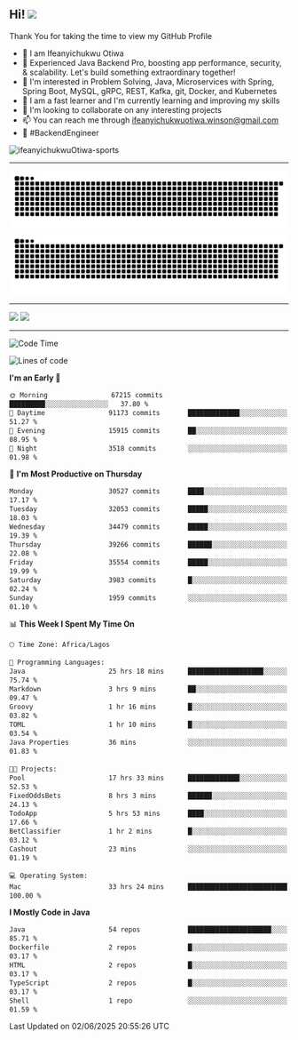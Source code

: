 <!-- BLOG-POST-LIST:START --><!-- BLOG-POST-LIST:END -->

## Hi! <img src="https://media.giphy.com/media/hvRJCLFzcasrR4ia7z/giphy.gif" width="4%"> 

Thank You for taking the time to view my GitHub Profile

- 👋 I am Ifeanyichukwu Otiwa
- 🚀 Experienced Java Backend Pro, boosting app performance, security, & scalability. Let's build something extraordinary together!
- 👀 I'm interested in Problem Solving, Java, Microservices with Spring, Spring Boot, MySQL, gRPC, REST, Kafka, git, Docker, and Kubernetes
- 🌱 I am a fast learner and I'm currently learning and improving my skills
- 💞️ I'm looking to collaborate on any interesting projects
- 📫 You can reach me through ifeanyichukwuotiwa.winson@gmail.com
- 🚀 #BackendEngineer

<p align="left" marginTop="10px"> <img src="https://komarev.com/ghpvc/?username=ifeanyichukwuOtiwa-sports&label=Profile%20views&color=0e75b6&style=for-the-badge" alt="ifeanyichukwuOtiwa-sports" /> </p>

***

<!--🐍📈SNAKEGRAPH / 🌐WEBSITE: https://github.com/Platane/snk -->
![github contribution grid snake animation](https://raw.githubusercontent.com/ifeanyichukwuOtiwa-sports/ifeanyichukwuOtiwa-sports/output/github-contribution-grid-snake-dark.svg#gh-dark-mode-only)![github contribution grid snake animation](https://raw.githubusercontent.com/ifeanyichukwuOtiwa-sports/ifeanyichukwuOtiwa-sports/output/github-contribution-grid-snake.svg#gh-light-mode-only)

***

<p float="left">
  <img float="left" src="https://github-readme-stats.vercel.app/api?username=ifeanyichukwuOtiwa-sports&count_private=true&include_all_commits=true&theme=react&show_icons=true" />
  <img float="right" src="https://github-readme-stats.vercel.app/api/top-langs/?username=ifeanyichukwuOtiwa-sports&layout=compact&show_icons=true&theme=react" /> 
</p>

***



<!--START_SECTION:waka-->
![Code Time](http://img.shields.io/badge/Code%20Time-3%2C765%20hrs%2058%20mins-blue)

![Lines of code](https://img.shields.io/badge/From%20Hello%20World%20I%27ve%20Written-50.6%20million%20lines%20of%20code-blue)

**I'm an Early 🐤** 

```text
🌞 Morning                67215 commits       █████████░░░░░░░░░░░░░░░░   37.80 % 
🌆 Daytime                91173 commits       █████████████░░░░░░░░░░░░   51.27 % 
🌃 Evening                15915 commits       ██░░░░░░░░░░░░░░░░░░░░░░░   08.95 % 
🌙 Night                  3518 commits        ░░░░░░░░░░░░░░░░░░░░░░░░░   01.98 % 
```
📅 **I'm Most Productive on Thursday** 

```text
Monday                   30527 commits       ████░░░░░░░░░░░░░░░░░░░░░   17.17 % 
Tuesday                  32053 commits       █████░░░░░░░░░░░░░░░░░░░░   18.03 % 
Wednesday                34479 commits       █████░░░░░░░░░░░░░░░░░░░░   19.39 % 
Thursday                 39266 commits       ██████░░░░░░░░░░░░░░░░░░░   22.08 % 
Friday                   35554 commits       █████░░░░░░░░░░░░░░░░░░░░   19.99 % 
Saturday                 3983 commits        █░░░░░░░░░░░░░░░░░░░░░░░░   02.24 % 
Sunday                   1959 commits        ░░░░░░░░░░░░░░░░░░░░░░░░░   01.10 % 
```


📊 **This Week I Spent My Time On** 

```text
🕑︎ Time Zone: Africa/Lagos

💬 Programming Languages: 
Java                     25 hrs 18 mins      ███████████████████░░░░░░   75.74 % 
Markdown                 3 hrs 9 mins        ██░░░░░░░░░░░░░░░░░░░░░░░   09.47 % 
Groovy                   1 hr 16 mins        █░░░░░░░░░░░░░░░░░░░░░░░░   03.82 % 
TOML                     1 hr 10 mins        █░░░░░░░░░░░░░░░░░░░░░░░░   03.54 % 
Java Properties          36 mins             ░░░░░░░░░░░░░░░░░░░░░░░░░   01.83 % 

🐱‍💻 Projects: 
Pool                     17 hrs 33 mins      █████████████░░░░░░░░░░░░   52.53 % 
FixedOddsBets            8 hrs 3 mins        ██████░░░░░░░░░░░░░░░░░░░   24.13 % 
TodoApp                  5 hrs 53 mins       ████░░░░░░░░░░░░░░░░░░░░░   17.66 % 
BetClassifier            1 hr 2 mins         █░░░░░░░░░░░░░░░░░░░░░░░░   03.12 % 
Cashout                  23 mins             ░░░░░░░░░░░░░░░░░░░░░░░░░   01.19 % 

💻 Operating System: 
Mac                      33 hrs 24 mins      █████████████████████████   100.00 % 
```

**I Mostly Code in Java** 

```text
Java                     54 repos            █████████████████████░░░░   85.71 % 
Dockerfile               2 repos             █░░░░░░░░░░░░░░░░░░░░░░░░   03.17 % 
HTML                     2 repos             █░░░░░░░░░░░░░░░░░░░░░░░░   03.17 % 
TypeScript               2 repos             █░░░░░░░░░░░░░░░░░░░░░░░░   03.17 % 
Shell                    1 repo              ░░░░░░░░░░░░░░░░░░░░░░░░░   01.59 % 
```




 Last Updated on 02/06/2025 20:55:26 UTC
<!--END_SECTION:waka-->

<!--
<p align="center">
![trophy](https://github-profile-trophy.vercel.app/?username=ifeanyichukwuOtiwa-sports&theme=onedark) (https://github.com/ryo-ma/github-profile-trophy)
</p>
-->

<!---
ifeanyi-otiwa/ifeanyi-otiwa is a ✨ special ✨ repository because its `README.md` (this file) appears on your GitHub profile.
You can click the Preview link to take a look at your changes.
--->
